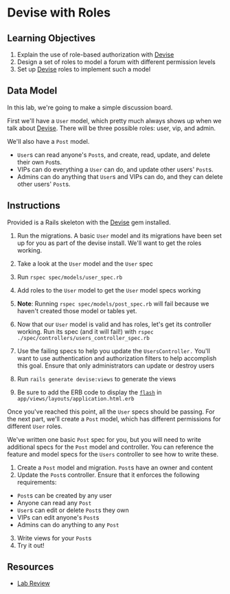 # Devise with Roles

## Learning Objectives

1. Explain the use of role-based authorization with [Devise]
2. Design a set of roles to model a forum with different permission levels
3. Set up [Devise] roles to implement such a model

## Data Model

In this lab, we're going to make a simple discussion board.

First we'll have a `User` model, which pretty much always shows up when we talk
about [Devise]. There will be three possible roles: user, vip, and admin.

We'll also have a `Post` model.

* `User`s can read anyone's `Post`s, and create, read, update, and delete their own `Po`sts.
* VIPs can do everything a `User` can do, and update other users' `Post`s.
* Admins can do anything that `User`s and VIPs can do, and they can delete other users' `Post`s.

## Instructions

Provided is a Rails skeleton with the [Devise] gem installed.

1. Run the migrations. A basic `User` model and its migrations have been set up
   for you as part of the devise install. We'll want to get the roles working.
1. Take a look at the `User` model and the `User` spec
1. Run `rspec spec/models/user_spec.rb`
1. Add roles to the `User` model to get the `User` model specs working
1. **Note**: Running `rspec spec/models/post_spec.rb` will fail because we
   haven't created those model or tables yet.
1. Now that our `User` model is valid and has roles, let's get its controller
   working. Run its spec (and it will fail!) with `rspec ./spec/controllers/users_controller_spec.rb`
1. Use the failing specs to help you update the `UsersController.` You'll want
   to use authentication and authorization filters to help accomplish this
   goal. Ensure that only administrators can update or destroy users

1. Run `rails generate devise:views` to generate the views
1. Be sure to add the ERB code to display the [`flash`][flash] in
   `app/views/layouts/application.html.erb`

Once you've reached this point, all the `User` specs should be passing. For the
next part, we'll create a `Post` model, which has different permissions for
different `User` roles.

We've written one basic `Post` spec for you, but you will need to write
additional specs for the `Post` model and controller. You can reference the
feature and model specs for the `Users` controller to see how to write these.

1. Create a `Post` model and migration. `Post`s have an owner and content
2. Update the `Post`s controller. Ensure that it enforces the following requirements:
  - `Post`s can be created by any user
  - Anyone can read any `Post`
  - `User`s can edit or delete `Post`s they own
  - VIPs can edit anyone's `Post`s
  - Admins can do anything to any `Post`
3. Write views for your `Post`s
4. Try it out!

## Resources

* [Lab Review](https://www.youtube.com/watch?v=RTXyPhRBQ_4)


[Devise]: https://github.com/plataformatec/devise
[flash]: https://api.rubyonrails.org/classes/ActionDispatch/Flash.html
